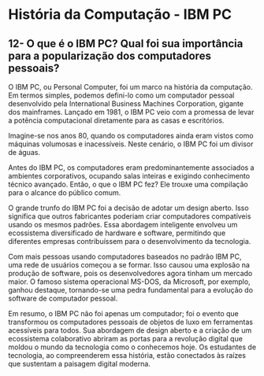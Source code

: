 # História da Computação  - IBM PC

## 12- O que é o IBM PC? Qual foi sua importância para a popularização dos computadores pessoais?

O IBM PC, ou Personal Computer, foi um marco na história da computação. Em termos simples, podemos defini-lo como um computador pessoal desenvolvido pela International Business Machines Corporation, gigante dos mainframes. Lançado em 1981, o IBM PC veio com a promessa de levar a potência computacional diretamente para as casas e escritórios.

Imagine-se nos anos 80, quando os computadores ainda eram vistos como máquinas volumosas e inacessíveis. Neste cenário, o IBM PC foi um divisor de águas.

Antes do IBM PC, os computadores eram predominantemente associados a ambientes corporativos, ocupando salas inteiras e exigindo conhecimento técnico avançado. Então, o que o IBM PC fez? Ele trouxe uma compilação para o alcance do público comum.

O grande trunfo do IBM PC foi a decisão de adotar um design aberto. Isso significa que outros fabricantes poderiam criar computadores compatíveis usando os mesmos padrões. Essa abordagem inteligente envolveu um ecossistema diversificado de hardware e software, permitindo que diferentes empresas contribuíssem para o desenvolvimento da tecnologia.

Com mais pessoas usando computadores baseados no padrão IBM PC, uma rede de usuários começou a se formar. Isso causou uma explosão na produção de software, pois os desenvolvedores agora tinham um mercado maior. O famoso sistema operacional MS-DOS, da Microsoft, por exemplo, ganhou destaque, tornando-se uma pedra fundamental para a evolução do software de computador pessoal.

Em resumo, o IBM PC não foi apenas um computador; foi o evento que transformou os computadores pessoais de objetos de luxo em ferramentas acessíveis para todos. Sua abordagem de design aberto e a criação de um ecossistema colaborativo abriram as portas para a revolução digital que moldou o mundo da tecnologia como o conhecemos hoje. Os estudantes de tecnologia, ao compreenderem essa história, estão conectados às raízes que sustentam a paisagem digital moderna.

